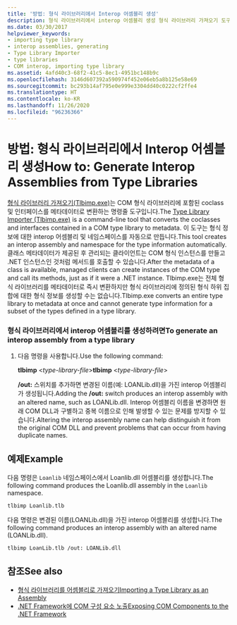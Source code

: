 ```yaml
---
title: '방법: 형식 라이브러리에서 Interop 어셈블리 생성'
description: 형식 라이브러리에서 interop 어셈블리 생성 형식 라이브러리 가져오기 도구(Tlbimp.exe)를 사용하여 coclass 및 인터페이스를 COM 형식 라이브러리에서 메타데이터로 변환합니다.
ms.date: 03/30/2017
helpviewer_keywords:
- importing type library
- interop assemblies, generating
- Type Library Importer
- type libraries
- COM interop, importing type library
ms.assetid: 4afd40c3-68f2-41c5-8ec1-4951bc148b9c
ms.openlocfilehash: 3146d607392a590974f452e06eb5a8b125e58e69
ms.sourcegitcommit: bc293b14af795e0e999e3304dd40c0222cf2ffe4
ms.translationtype: HT
ms.contentlocale: ko-KR
ms.lasthandoff: 11/26/2020
ms.locfileid: "96236366"
---
```

# <a name="how-to-generate-interop-assemblies-from-type-libraries"></a><span data-ttu-id="fdee5-104">방법: 형식 라이브러리에서 Interop 어셈블리 생성</span><span class="sxs-lookup"><span data-stu-id="fdee5-104">How to: Generate Interop Assemblies from Type Libraries</span></span>

<span data-ttu-id="fdee5-105">[형식 라이브러리 가져오기(Tlbimp.exe)](../tools/tlbimp-exe-type-library-importer.md)는 COM 형식 라이브러리에 포함된 coclass 및 인터페이스를 메타데이터로 변환하는 명령줄 도구입니다.</span><span class="sxs-lookup"><span data-stu-id="fdee5-105">The [Type Library Importer (Tlbimp.exe)](../tools/tlbimp-exe-type-library-importer.md) is a command-line tool that converts the coclasses and interfaces contained in a COM type library to metadata.</span></span> <span data-ttu-id="fdee5-106">이 도구는 형식 정보에 대한 interop 어셈블리 및 네임스페이스를 자동으로 만듭니다.</span><span class="sxs-lookup"><span data-stu-id="fdee5-106">This tool creates an interop assembly and namespace for the type information automatically.</span></span> <span data-ttu-id="fdee5-107">클래스 메타데이터가 제공된 후 관리되는 클라이언트는 COM 형식 인스턴스를 만들고 .NET 인스턴스인 것처럼 메서드를 호출할 수 있습니다.</span><span class="sxs-lookup"><span data-stu-id="fdee5-107">After the metadata of a class is available, managed clients can create instances of the COM type and call its methods, just as if it were a .NET instance.</span></span> <span data-ttu-id="fdee5-108">Tlbimp.exe는 전체 형식 라이브러리를 메타데이터로 즉시 변환하지만 형식 라이브러리에 정의된 형식 하위 집합에 대한 형식 정보를 생성할 수는 없습니다.</span><span class="sxs-lookup"><span data-stu-id="fdee5-108">Tlbimp.exe converts an entire type library to metadata at once and cannot generate type information for a subset of the types defined in a type library.</span></span>  
  
### <a name="to-generate-an-interop-assembly-from-a-type-library"></a><span data-ttu-id="fdee5-109">형식 라이브러리에서 interop 어셈블리를 생성하려면</span><span class="sxs-lookup"><span data-stu-id="fdee5-109">To generate an interop assembly from a type library</span></span>  
  
1. <span data-ttu-id="fdee5-110">다음 명령을 사용합니다.</span><span class="sxs-lookup"><span data-stu-id="fdee5-110">Use the following command:</span></span>  
  
     <span data-ttu-id="fdee5-111">**tlbimp** \<*type-library-file*></span><span class="sxs-lookup"><span data-stu-id="fdee5-111">**tlbimp** \<*type-library-file*></span></span>  
  
     <span data-ttu-id="fdee5-112">**/out:** 스위치를 추가하면 변경된 이름(예: LOANLib.dll)을 가진 interop 어셈블리가 생성됩니다.</span><span class="sxs-lookup"><span data-stu-id="fdee5-112">Adding the **/out:** switch produces an interop assembly with an altered name, such as LOANLib.dll.</span></span> <span data-ttu-id="fdee5-113">Interop 어셈블리 이름을 변경하면 원래 COM DLL과 구별하고 중복 이름으로 인해 발생할 수 있는 문제를 방지할 수 있습니다.</span><span class="sxs-lookup"><span data-stu-id="fdee5-113">Altering the interop assembly name can help distinguish it from the original COM DLL and prevent problems that can occur from having duplicate names.</span></span>  
  
## <a name="example"></a><span data-ttu-id="fdee5-114">예제</span><span class="sxs-lookup"><span data-stu-id="fdee5-114">Example</span></span>  

 <span data-ttu-id="fdee5-115">다음 명령은 `Loanlib` 네임스페이스에서 Loanlib.dll 어셈블리를 생성합니다.</span><span class="sxs-lookup"><span data-stu-id="fdee5-115">The following command produces the Loanlib.dll assembly in the `Loanlib` namespace.</span></span>  
  
```console  
tlbimp Loanlib.tlb  
```  
  
 <span data-ttu-id="fdee5-116">다음 명령은 변경된 이름(LOANLib.dll)을 가진 interop 어셈블리를 생성합니다.</span><span class="sxs-lookup"><span data-stu-id="fdee5-116">The following command produces an interop assembly with an altered name (LOANLib.dll).</span></span>  
  
```console  
tlbimp LoanLib.tlb /out: LOANLib.dll  
```  
  
## <a name="see-also"></a><span data-ttu-id="fdee5-117">참조</span><span class="sxs-lookup"><span data-stu-id="fdee5-117">See also</span></span>

- [<span data-ttu-id="fdee5-118">형식 라이브러리를 어셈블리로 가져오기</span><span class="sxs-lookup"><span data-stu-id="fdee5-118">Importing a Type Library as an Assembly</span></span>](importing-a-type-library-as-an-assembly.md)
- [<span data-ttu-id="fdee5-119">.NET Framework에 COM 구성 요소 노출</span><span class="sxs-lookup"><span data-stu-id="fdee5-119">Exposing COM Components to the .NET Framework</span></span>](exposing-com-components.md)
